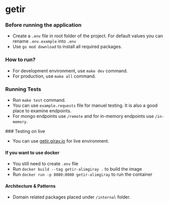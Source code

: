 # getir

### Before running the application

- Create a `.env` file in root folder of the project. For default values you can rename `.env.example` into `.env`
- Use `go mod download` to install all required packages.

### How to run?

- For development environment, use `make dev` command.
- For production, use `make all` command.

### Running Tests

- Run `make test` command.
- You can use `example.requests` file for manuel testing. It is also a good place to examine endpoints.
- For mongo endpoints use `/remote` and for in-memory endpoints use `/in-memory`.

### Testing on live

- You can use [getir.giray.io](https://getir.giray.io) for live environment.

#### If you want to use docker

- You still need to create `.env` file
- Run `docker build --tag getir-alimgiray .` to build the image
- Run `docker run -p 8080:8080 getir-alimgiray` to run the container

#### Architecture & Patterns

- Domain related packages placed under `/internal` folder.
